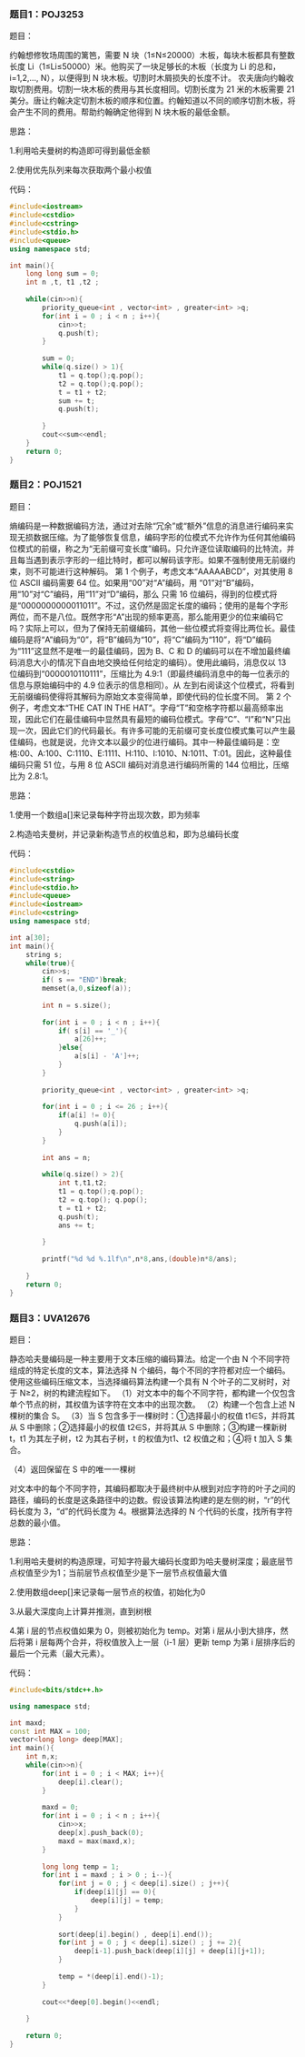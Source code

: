 ### 题目1：POJ3253

题目：

约翰想修牧场周围的篱笆，需要 N 块（1≤N≤20000）木板，每块木板都具有整数长度 Li（1≤Li≤50000）米。他购买了一块足够长的木板（长度为 Li 的总和，
i=1,2,…, N），以便得到 N 块木板。切割时木屑损失的长度不计。
农夫唐向约翰收取切割费用。切割一块木板的费用与其长度相同。切割长度为 21 米的木板需要 21 美分。唐让约翰决定切割木板的顺序和位置。约翰知道以不同的顺序切割木板，将会产生不同的费用。帮助约翰确定他得到 N 块木板的最低金额。



思路：

1.利用哈夫曼树的构造即可得到最低金额

2.使用优先队列来每次获取两个最小权值



代码：

```c++
#include<iostream>
#include<cstdio>
#include<cstring>
#include<stdio.h>
#include<queue>
using namespace std;

int main(){
	long long sum = 0;
	int n ,t, t1 ,t2 ;
	
	while(cin>>n){
		priority_queue<int , vector<int> , greater<int> >q;
		for(int i = 0 ; i < n ; i++){
			cin>>t;
			q.push(t);
		}
		
		sum = 0;
		while(q.size() > 1){
			t1 = q.top();q.pop();
			t2 = q.top();q.pop();
			t = t1 + t2;
			sum += t;
			q.push(t);
			
		}
		cout<<sum<<endl;
	}
	return 0;
}
```





### 题目2：POJ1521

题目：

熵编码是一种数据编码方法，通过对去除“冗余”或“额外”信息的消息进行编码来实现无损数据压缩。为了能够恢复信息，编码字形的位模式不允许作为任何其他编码位模式的前缀，称之为“无前缀可变长度”编码。只允许逐位读取编码的比特流，并且每当遇到表示字形的一组比特时，都可以解码该字形。如果不强制使用无前缀约束，则不可能进行这种解码。
第 1 个例子，考虑文本“AAAAABCD”，对其使用 8 位 ASCII 编码需要 64 位。如果用“00”对“A”编码，用 “01”对“B”编码，用“10”对“C”编码，用“11”对“D”编码，那么
只需 16 位编码，得到的位模式将是“0000000000011011”。不过，这仍然是固定长度的编码；使用的是每个字形两位，而不是八位。既然字形“A”出现的频率更高，那么能用更少的位来编码它吗？实际上可以，但为了保持无前缀编码，其他一些位模式将变得比两位长。最佳编码是将“A”编码为“0”，将“B”编码为“10”，将“C”编码为“110”，将“D”编码为“111”这显然不是唯一的最佳编码，因为 B、C 和 D 的编码可以在不增加最终编码消息大小的情况下自由地交换给任何给定的编码）。使用此编码，消息仅以 13 位编码到“0000010110111”，压缩比为 4.9:1（即最终编码消息中的每一位表示的信息与原始编码中的 4.9 位表示的信息相同）。从
左到右阅读这个位模式，将看到无前缀编码使得将其解码为原始文本变得简单，即使代码的位长度不同。
第 2 个例子，考虑文本“THE CAT IN THE HAT”。字母“T”和空格字符都以最高频率出现，因此它们在最佳编码中显然具有最短的编码位模式。字母“C”、“I”和“N”只出现一次，因此它们的代码最长。有许多可能的无前缀可变长度位模式集可以产生最佳编码，也就是说，允许文本以最少的位进行编码。其中一种最佳编码是：空格:00、A:100、C:1110、E:1111、H:110、I:1010、N:1011、T:01。因此，这种最佳编码只需 51 位，与用 8 位 ASCII 编码对消息进行编码所需的 144 位相比，压缩比为 2.8:1。



思路：

1.使用一个数组a[]来记录每种字符出现次数，即为频率

2.构造哈夫曼树，并记录新构造节点的权值总和，即为总编码长度



代码：

```c++
#include<cstdio>
#include<string>
#include<stdio.h>
#include<queue>
#include<iostream>
#include<cstring>
using namespace std;

int a[30];
int main(){
	string s;
	while(true){
		cin>>s;
		if( s == "END")break;
		memset(a,0,sizeof(a));
		
		int n = s.size();
		
		for(int i = 0 ; i < n ; i++){
			if( s[i] == '_'){
				a[26]++;
			}else{
				a[s[i] - 'A']++;
			}
		}
		
		priority_queue<int , vector<int> , greater<int> >q;
		
		for(int i = 0 ; i <= 26 ; i++){
			if(a[i] != 0){
				q.push(a[i]);
			}
		}
		
		int ans = n;
		
		while(q.size() > 2){
			int t,t1,t2;
			t1 = q.top();q.pop();
			t2 = q.top(); q.pop();
			t = t1 + t2;
			q.push(t);
			ans += t;
			
		}
		
		printf("%d %d %.1lf\n",n*8,ans,(double)n*8/ans);
		
	}
	return 0;
}
```





### 题目3：UVA12676

题目：

静态哈夫曼编码是一种主要用于文本压缩的编码算法。给定一个由 N 个不同字符组成的特定长度的文本，算法选择 N 个编码，每个不同的字符都对应一个编码。
使用这些编码压缩文本，当选择编码算法构建一个具有 N 个叶子的二叉树时，对于 N≥2，树的构建流程如下。
（1）对文本中的每个不同字符，都构建一个仅包含单个节点的树，其权值为该字符在文本中的出现次数。
（2）构建一个包含上述 N 棵树的集合 S。
（3）当 S 包含多于一棵树时：①选择最小的权值 t1∈S，并将其从 S 中删除；②选择最小的权值 t2∈S，并将其从 S 中删除；③构建一棵新树 t，t1 为其左子树，t2 为其右子树，t 的权值为t1、t2 权值之和；④将 t 加入 S 集合。

（4）返回保留在 S 中的唯一一棵树

对文本中的每个不同字符，其编码都取决于最终树中从根到对应字符的叶子之间的路径，编码的长度是这条路径中的边数。假设该算法构建的是左侧的树，“r”的代码长度为 3，“d”的代码长度为 4。根据算法选择的 N 个代码的长度，找所有字符总数的最小值。



思路：

1.利用哈夫曼树的构造原理，可知字符最大编码长度即为哈夫曼树深度；最底层节点权值至少为1；当前层节点权值至少是下一层节点权值最大值

2.使用数组deep[]来记录每一层节点的权值，初始化为0

3.从最大深度向上计算并推测，直到树根

4.第 i 层的节点权值如果为 0，则被初始化为 temp。对第 i 层从小到大排序，然后将第 i 层每两个合并，将权值放入上一层（i-1 层）更新 temp 为第 i 层排序后的
最后一个元素（最大元素）。



代码：

```c++
#include<bits/stdc++.h>

using namespace std;

int maxd;
const int MAX = 100;
vector<long long> deep[MAX];
int main(){
	int n,x;
	while(cin>>n){
		for(int i = 0 ; i < MAX; i++){
			deep[i].clear();
		}
		
		maxd = 0;
		for(int i = 0 ; i < n ; i++){
			cin>>x;
			deep[x].push_back(0);
			maxd = max(maxd,x);
		}
		
		long long temp = 1;
		for(int i = maxd ; i > 0 ; i--){
			for(int j = 0 ; j < deep[i].size() ; j++){
				if(deep[i][j] == 0){
					deep[i][j] = temp;
				}
			}
			
			sort(deep[i].begin() , deep[i].end());
			for(int j = 0 ; j < deep[i].size() ; j += 2){
				deep[i-1].push_back(deep[i][j] + deep[i][j+1]);
			}
			
			temp = *(deep[i].end()-1);
		}
		
		cout<<*deep[0].begin()<<endl;
		
	}
	
	return 0;
}
```

